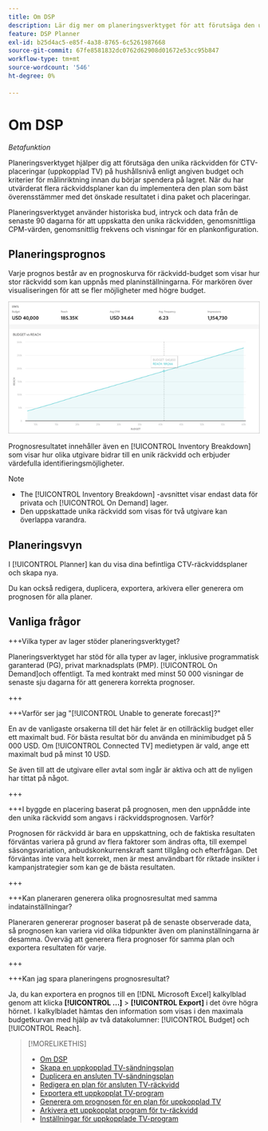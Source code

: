 ```yaml
---
title: Om DSP
description: Lär dig mer om planeringsverktyget för att förutsäga den unika räckvidden för utplaceringar av uppkopplade TV-apparater (CTV) enligt angiven budget och målinriktningskriterier.
feature: DSP Planner
exl-id: b25d4ac5-e85f-4a38-8765-6c5261987668
source-git-commit: 67fe8581832dc0762d62908d01672e53cc95b847
workflow-type: tm+mt
source-wordcount: '546'
ht-degree: 0%

---
```


# Om DSP

<!-- rename all titles/descriptions from "CTV reach planner" to "campaign reach planner" -->

*Betafunktion*

Planeringsverktyget hjälper dig att förutsäga den unika räckvidden för CTV-placeringar (uppkopplad TV) på hushållsnivå enligt angiven budget och kriterier för målinriktning innan du börjar spendera på lagret. När du har utvärderat flera räckviddsplaner kan du implementera den plan som bäst överensstämmer med det önskade resultatet i dina paket och placeringar.

Planeringsverktyget använder historiska bud, intryck och data från de senaste 90 dagarna för att uppskatta den unika räckvidden, genomsnittliga CPM-värden, genomsnittlig frekvens och visningar för en plankonfiguration.

## Planeringsprognos

Varje prognos består av en prognoskurva för räckvidd-budget som visar hur stor räckvidd som kan uppnås med planinställningarna. För markören över visualiseringen för att se fler möjligheter med högre budget.

![Planeringsprognos](/help/dsp/assets/planner-forecast.png "Planeringsprognos")

Prognosresultatet innehåller även en [!UICONTROL Inventory Breakdown] som visar hur olika utgivare bidrar till en unik räckvidd och erbjuder värdefulla identifieringsmöjligheter.

>[!NOTE]
>
>* The [!UICONTROL Inventory Breakdown] -avsnittet visar endast data för privata och [!UICONTROL On Demand] lager.
>* Den uppskattade unika räckvidd som visas för två utgivare kan överlappa varandra.

## Planeringsvyn

I [!UICONTROL Planner] kan du visa dina befintliga CTV-räckviddsplaner och skapa nya.

Du kan också redigera, duplicera, exportera, arkivera eller generera om prognosen för alla planer.

## Vanliga frågor

+++Vilka typer av lager stöder planeringsverktyget?

Planeringsverktyget har stöd för alla typer av lager, inklusive programmatisk garanterad (PG), privat marknadsplats (PMP). [!UICONTROL On Demand]och offentligt. Ta med kontrakt med minst 50 000 visningar de senaste sju dagarna för att generera korrekta prognoser.

+++

+++Varför ser jag &quot;[!UICONTROL Unable to generate forecast]?&quot;

En av de vanligaste orsakerna till det här felet är en otillräcklig budget eller ett maximalt bud. För bästa resultat bör du använda en minimibudget på 5 000 USD. Om [!UICONTROL Connected TV] medietypen är vald, ange ett maximalt bud på minst 10 USD.

Se även till att de utgivare eller avtal som ingår är aktiva och att de nyligen har tittat på något.

+++

+++I byggde en placering baserat på prognosen, men den uppnådde inte den unika räckvidd som angavs i räckviddsprognosen. Varför?

Prognosen för räckvidd är bara en uppskattning, och de faktiska resultaten förväntas variera på grund av flera faktorer som ändras ofta, till exempel säsongsvariation, anbudskonkurrenskraft samt tillgång och efterfrågan. Det förväntas inte vara helt korrekt, men är mest användbart för riktade insikter i kampanjstrategier som kan ge de bästa resultaten.

+++

+++Kan planeraren generera olika prognosresultat med samma indatainställningar?

Planeraren genererar prognoser baserat på de senaste observerade data, så prognosen kan variera vid olika tidpunkter även om planinställningarna är desamma. Överväg att generera flera prognoser för samma plan och exportera resultaten för varje.

+++

+++Kan jag spara planeringens prognosresultat?

Ja, du kan exportera en prognos till en [!DNL Microsoft Excel] kalkylblad genom att klicka **[!UICONTROL ...]** > **[!UICONTROL Export]** i det övre högra hörnet. I kalkylbladet hämtas den information som visas i den maximala budgetkurvan med hjälp av två datakolumner: [!UICONTROL Budget] och [!UICONTROL Reach].

>[!MORELIKETHIS]
>
>* [Om DSP](planner-about.md)
>* [Skapa en uppkopplad TV-sändningsplan](planner-create.md)
>* [Duplicera en ansluten TV-sändningsplan](planner-duplicate.md)
>* [Redigera en plan för ansluten TV-räckvidd](planner-edit.md)
>* [Exportera ett uppkopplat TV-program](planner-export.md)
>* [Generera om prognosen för en plan för uppkopplad TV](planner-forecast.md)
>* [Arkivera ett uppkopplat program för tv-räckvidd](planner-archive.md)
>* [Inställningar för uppkopplade TV-program](planner-settings.md)

